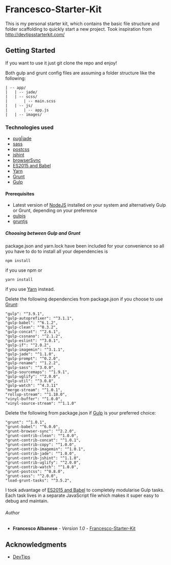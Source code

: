 # Francesco-Starter-Kit
This is my personal starter kit, which contains the basic file structure and folder scaffolding to quickly start a new project. Took inspiration from http://devtipsstarterkit.com/

## Getting Started

If you want to use it just git clone the repo and enjoy!

Both gulp and grunt config files are assuming a folder structure like the following:

  ```
  | -- app/
  |   | -- jade/
  |   | -- scss/
  |       | -- main.scss
  |   | -- js/
  |       | -- app.js
  |   | -- images/
  ```

### Technologies used

- [pug|jade](https://pugjs.org/api/getting-started.html)
- [sass](http://sass-lang.com/)
- [postcss](https://github.com/postcss/postcss)
- [jshint](https://github.com/jshint/jshint)
- [browserSync](https://www.browsersync.io/)
- [ES2015 and Babel](https://babeljs.io/)
- [Yarn](https://yarnpkg.com/)
- [Grunt](http://gruntjs.com/)
- [Gulp](http://gulpjs.com/)

#### Prerequisites

  - Latest version of [NodeJS](https://nodejs.org/en/) installed on your system and alternatively Gulp or Grunt, depending on your preference
  - [gulpjs](http://gulpjs.com/)
  - [gruntjs](http://gruntjs.com/)

##### Choosing between Gulp and Grunt

package.json and yarn.lock have been included for your convenience so all you have to do to install all your dependencies is
```
npm install

```
if you use npm or
```
yarn install
```

if you use [Yarn](https://yarnpkg.com/) instead.

Delete the following dependencies from package.json if you choose to use [Grunt](http://gruntjs.com/):

```
"gulp": "^3.9.1",
"gulp-autoprefixer": "^3.1.1",
"gulp-babel": "^6.1.2",
"gulp-clean": "^0.3.2",
"gulp-concat": "^2.6.1",
"gulp-cssnano": "^2.1.2",
"gulp-eslint": "^3.0.1",
"gulp-if": "^2.0.2",
"gulp-imagemin": "^3.1.1",
"gulp-jade": "^1.1.0",
"gulp-prompt": "^0.2.0",
"gulp-rename": "^1.2.2",
"gulp-sass": "^3.0.0",
"gulp-sourcemaps": "^1.9.1",
"gulp-uglify": "^2.0.0",
"gulp-util": "^3.0.8",
"gulp-watch": "^4.3.11"
"merge-stream": "^1.0.1",
"rollup-stream": "^1.18.0",
"vinyl-buffer": "^1.0.0",
"vinyl-source-stream": "^1.1.0"

```

Delete the following from package.json if [Gulp](http://gulpjs.com/) is your preferred choice:

```
"grunt": "^1.0.1",
"grunt-babel": "^6.0.0",
"grunt-browser-sync": "^2.2.0",
"grunt-contrib-clean": "^1.0.0",
"grunt-contrib-concat": "^1.0.1",
"grunt-contrib-copy": "^1.0.0",
"grunt-contrib-imagemin": "^1.0.1",
"grunt-contrib-jade": "^1.0.0",
"grunt-contrib-jshint": "^1.1.0",
"grunt-contrib-uglify": "^2.0.0",
"grunt-contrib-watch": "^1.0.0",
"grunt-postcss": "^0.8.0",
"grunt-sass": "^2.0.0",
"load-grunt-tasks": "^3.5.2",
```

I took advantage of [ES2015 and Babel](https://babeljs.io/) to completely modularise Gulp tasks. Each task lives in a separate JavaScript file which makes it super easy to debug and maintain.

###### Author

* **Francesco Albanese** - *Version 1.0* - [Francesco-Starter-Kit](http://francesco-albanese.github.io/Francesco-Starter-Kit/)

## Acknowledgments

* [DevTips](https://github.com/DevTips)
